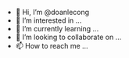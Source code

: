 - 👋 Hi, I’m @doanlecong
- 👀 I’m interested in ...
- 🌱 I’m currently learning ...
- 💞️ I’m looking to collaborate on ...
- 📫 How to reach me ...

<!---
doanlecong/doanlecong is a ✨ special ✨ repository because its `README.md` (this file) appears on your GitHub profile.
You can click the Preview link to take a look at your changes.
--->
